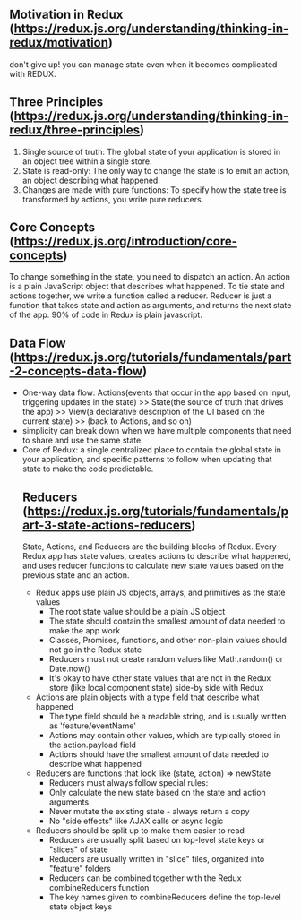 ## Motivation in Redux (https://redux.js.org/understanding/thinking-in-redux/motivation)
don't give up! you can manage state even when it becomes complicated with REDUX. 

## Three Principles (https://redux.js.org/understanding/thinking-in-redux/three-principles)
<ol>
<li> Single source of truth: The global state of your application is stored in an object tree within a single store. 
<li> State is read-only: The only way to change the state is to emit an action, an object describing what happened.
<li> Changes are made with pure functions: To specify how the state tree is transformed by actions, you write pure reducers.
</ol>

## Core Concepts (https://redux.js.org/introduction/core-concepts)
To change something in the state, you need to dispatch an action. 
An action is a plain JavaScript object that describes what happened. 
To tie state and actions together, we write a function called a reducer. 
Reducer is just a function that takes state and action as arguments, and returns the next state of the app.
90% of code in Redux is plain javascript.

## Data Flow (https://redux.js.org/tutorials/fundamentals/part-2-concepts-data-flow) 
<ul>
<li>One-way data flow: Actions(events that occur in the app based on input, triggering updates in the state) >> State(the source of truth that drives the app) >> View(a declarative description of the UI based on the current state) >> (back to Actions, and so on) 
<li>simplicity can break down when we have multiple components that need to share and use the same state
<li>Core of Redux: a single centralized place to contain the global state in your application, and specific patterns to follow when updating that state to make the code predictable.

## Reducers (https://redux.js.org/tutorials/fundamentals/part-3-state-actions-reducers)

State, Actions, and Reducers are the building blocks of Redux. Every Redux app has state values, creates actions to describe what happened, and uses reducer functions to calculate new state values based on the previous state and an action.

<ul>
<li>Redux apps use plain JS objects, arrays, and primitives as the state values
  <ul>
  <li>The root state value should be a plain JS object
  <li>The state should contain the smallest amount of data needed to make the app work
  <li>Classes, Promises, functions, and other non-plain values should not go in the Redux state
  <li>Reducers must not create random values like Math.random() or Date.now()
  <li>It's okay to have other state values that are not in the Redux store (like local component state) side-by side with Redux
  </ul>
<li>Actions are plain objects with a type field that describe what happened
  <ul>
  <li>The type field should be a readable string, and is usually written as 'feature/eventName'
  <li>Actions may contain other values, which are typically stored in the action.payload field
  <li>Actions should have the smallest amount of data needed to describe what happened
  </ul>
<li>Reducers are functions that look like (state, action) => newState
  <ul>
  <li>Reducers must always follow special rules:
  <li>Only calculate the new state based on the state and action arguments
  <li>Never mutate the existing state - always return a copy
  <li>No "side effects" like AJAX calls or async logic
  </ul>
<li>Reducers should be split up to make them easier to read
  <ul>
  <li>Reducers are usually split based on top-level state keys or "slices" of state
  <li>Reducers are usually written in "slice" files, organized into "feature" folders
  <li>Reducers can be combined together with the Redux combineReducers function
  <li>The key names given to combineReducers define the top-level state object keys
  </ul>
</ul>
